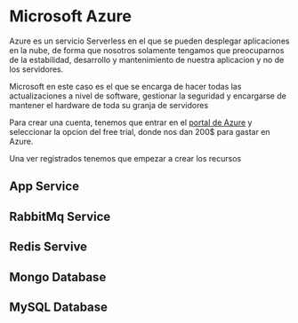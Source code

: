 # Microsoft Azure
Azure es un servicio Serverless en el que se pueden desplegar aplicaciones en la nube, de forma que nosotros solamente tengamos que preocuparnos de la estabilidad, desarrollo y mantenimiento de nuestra aplicacion y no de los servidores.

Microsoft en este caso es el que se encarga de hacer todas las actualizaciones a nivel de software, gestionar la seguridad y encargarse de mantener el hardware de toda su granja de servidores

Para crear una cuenta, tenemos que entrar en el [portal de Azure](https://portal.azure.com) y seleccionar la opcion del free trial, donde nos dan 200$ para gastar en Azure.

Una ver registrados tenemos que empezar a crear los recursos

## App Service


## RabbitMq Service

## Redis Servive

## Mongo Database

## MySQL Database
